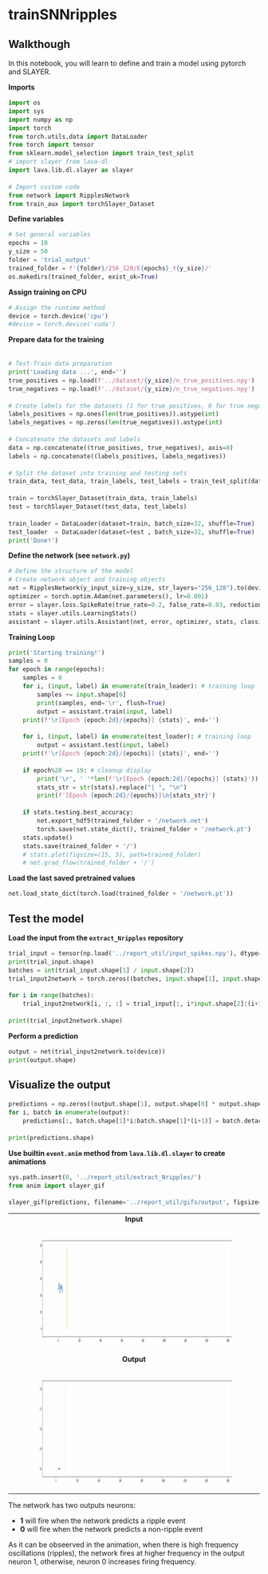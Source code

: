 # trainSNNripples

## Walkthough
In this notebook, you will learn to define and train a model using pytorch and SLAYER.

**Imports**

```python
import os
import sys
import numpy as np
import torch
from torch.utils.data import DataLoader
from torch import tensor
from sklearn.model_selection import train_test_split
# import slayer from lava-dl
import lava.lib.dl.slayer as slayer

# Import custom code
from network import RipplesNetwork
from train_aux import torchSlayer_Dataset
```

**Define variables**

```python
# Set general variables
epochs = 10
y_size = 50
folder = 'trial_output'
trained_folder = f'{folder}/256_128/E{epochs}_Y{y_size}/'
os.makedirs(trained_folder, exist_ok=True)
```

**Assign training on CPU**
```python
# Assign the runtime method
device = torch.device('cpu')
#device = torch.device('cuda')
```


**Prepare data for the training**

```python

# Test-Train data preparation
print('Loading data ...', end='')
true_positives = np.load(f'../dataset/{y_size}/n_true_positives.npy')
true_negatives = np.load(f'../dataset/{y_size}/n_true_negatives.npy')

# Create labels for the datasets (1 for true positives, 0 for true negatives)
labels_positives = np.ones(len(true_positives)).astype(int)
labels_negatives = np.zeros(len(true_negatives)).astype(int)

# Concatenate the datasets and labels
data = np.concatenate((true_positives, true_negatives), axis=0)
labels = np.concatenate((labels_positives, labels_negatives))

# Split the dataset into training and testing sets
train_data, test_data, train_labels, test_labels = train_test_split(data, labels, test_size=0.2, random_state=42, shuffle=True)

train = torchSlayer_Dataset(train_data, train_labels)
test = torchSlayer_Dataset(test_data, test_labels)

train_loader = DataLoader(dataset=train, batch_size=32, shuffle=True)
test_loader  = DataLoader(dataset=test , batch_size=32, shuffle=True)
print('Done!')
```

**Define the network (see `network.py`)**

```python
# Define the structure of the model
# Create network object and training objects
net = RipplesNetwork(y_input_size=y_size, str_layers="256_128").to(device)
optimizer = torch.optim.Adam(net.parameters(), lr=0.001)
error = slayer.loss.SpikeRate(true_rate=0.2, false_rate=0.03, reduction='sum').to(device) 
stats = slayer.utils.LearningStats()
assistant = slayer.utils.Assistant(net, error, optimizer, stats, classifier=slayer.classifier.Rate.predict)
```

**Training Loop**
```python
print('Starting training!')
samples = 0
for epoch in range(epochs):
    samples = 0
    for i, (input, label) in enumerate(train_loader): # training loop
        samples += input.shape[0]
        print(samples, end='\r', flush=True)
        output = assistant.train(input, label)
    print(f'\r[Epoch {epoch:2d}/{epochs}] {stats}', end='')
        
    for i, (input, label) in enumerate(test_loader): # training loop
        output = assistant.test(input, label)
    print(f'\r[Epoch {epoch:2d}/{epochs}] {stats}', end='')
        
    if epoch%20 == 19: # cleanup display
        print('\r', ' '*len(f'\r[Epoch {epoch:2d}/{epochs}] {stats}'))
        stats_str = str(stats).replace("| ", "\n")
        print(f'[Epoch {epoch:2d}/{epochs}]\n{stats_str}')
    
    if stats.testing.best_accuracy:
        net.export_hdf5(trained_folder + '/network.net')
        torch.save(net.state_dict(), trained_folder + '/network.pt')
    stats.update()
    stats.save(trained_folder + '/')
    # stats.plot(figsize=(15, 5), path=trained_folder)
    # net.grad_flow(trained_folder + '/')
```

**Load the last saved pretrained values**
```python
net.load_state_dict(torch.load(trained_folder + '/network.pt'))
```

## Test the model
**Load the input from the `extract_Nripples` repository**
```python
trial_input = tensor(np.load('../report_util/input_spikes.npy'), dtype=torch.float32)
print(trial_input.shape)
batches = int(trial_input.shape[1] / input.shape[2])
trial_input2network = torch.zeros((batches, input.shape[1], input.shape[2]))

for i in range(batches):
    trial_input2network[i, :, :] = trial_input[:, i*input.shape[2]:(i+1)*input.shape[2]]

print(trial_input2network.shape)
```

**Perform a prediction**
```python
output = net(trial_input2network.to(device))
print(output.shape)
```

## Visualize the output
```python 
predictions = np.zeros((output.shape[1], output.shape[0] * output.shape[2]))
for i, batch in enumerate(output):
    predictions[:, batch.shape[1]*i:batch.shape[1]*(i+1)] = batch.detach().numpy()

print(predictions.shape)
```

**Use builtin `event.anim` method from `lava.lib.dl.slayer` to create animations**

```python
sys.path.insert(0, '../report_util/extract_Nripples/')
from anim import slayer_gif

slayer_gif(predictions, filename='../report_util/gifs/output', figsize=(30, 5), fps=5)
```
<table>
<tr><td align="center"><b>Input</b></td></tr>
<tr><td> <img src="gifs/ripple.gif" alt="Drawing" style="height: 250px;"/> </td></tr>
<tr><td align="center"><b>Output</b></td></tr>
<tr><td> <img src="gifs/output.gif" alt="Drawing" style="height: 250px;"/> </td></tr>
</table>

The network has two outputs neurons:
- **1** will fire when the network predicts a ripple event
- **0** will fire when the network predicts a non-ripple event

As it can be obseerved in the animation, when there is high frequency oscillations (ripples), the network fires at higher frequency in the output neuron 1, otherwise, neuron 0 increases firing frequency.